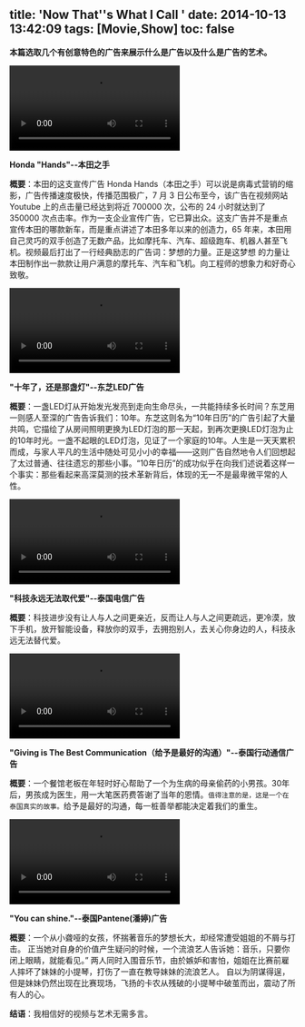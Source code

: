 title: 'Now That''s What I Call <AD>'
date: 2014-10-13 13:42:09
tags: [Movie,Show]
toc: false
---

**本篇选取几个有创意特色的广告来展示什么是广告以及什么是广告的艺术。**

<video controls="controls" src="/img/now-thats-what-i-call-ad/e.mp4" ></video>

**Honda "Hands"--本田之手**

**概要**：本田的这支宣传广告 Honda Hands（本田之手）可以说是病毒式营销的缩影，广告传播速度极快，传播范围极广，7 月 3 日公布至今，该广告在视频网站 Youtube 上的点击量已经达到将近 700000 次，公布的 24 小时就达到了 350000 次点击率。作为一支企业宣传广告，它已算出众。这支广告并不是重点宣传本田的哪款新车，而是重点讲述了本田多年以来的创造力，65 年来，本田用自己灵巧的双手创造了无数产品，比如摩托车、汽车、超级跑车、机器人甚至飞机。视频最后打出了一行经典励志的广告词：梦想的力量。正是这梦想 的力量让本田制作出一款款让用户满意的摩托车、汽车和飞机。向工程师的想象力和好奇心致敬。

<video controls="controls" src="/img/now-thats-what-i-call-ad/d.mp4" ></video>

**"十年了，还是那盏灯"--东芝LED广告**

**概要**：一盏LED灯从开始发光发亮到走向生命尽头，一共能持续多长时间？东芝用一则感人至深的广告告诉我们：10年。东芝这则名为“10年日历”的广告引起了大量共鸣，它描绘了从房间照明更换为LED灯泡的那一天起，到再次更换LED灯泡为止的10年时光。一盏不起眼的LED灯泡，见证了一个家庭的10年。人生是一天天累积而成，与家人平凡的生活中随处可见小小的幸福——这则广告自然地令人们回想起了太过普通、往往遗忘的那些小事。“10年日历”的成功似乎在向我们述说着这样一个事实：那些看起来高深莫测的技术革新背后，体现的无一不是最卑微平常的人性。

<video controls="controls" src="/img/now-thats-what-i-call-ad/b.mp4" ></video>

**"科技永远无法取代爱"--泰国电信广告**

**概要**：科技进步没有让人与人之间更亲近，反而让人与人之间更疏远，更冷漠，放下手机，放开智能设备，释放你的双手，去拥抱别人，去关心你身边的人，科技永远无法替代爱。


<video controls="controls" src="/img/now-thats-what-i-call-ad/c.mp4" ></video>

**"Giving is The Best Communication（给予是最好的沟通）"--泰国行动通信广告**

**概要**：一个餐馆老板在年轻时好心帮助了一个为生病的母亲偷药的小男孩。30年后，男孩成为医生，用一大笔医药费答谢了当年的恩情。`值得注意的是，这是一个在泰国真实的故事。`给予是最好的沟通，每一桩善举都能决定着我们的重生。


<video controls="controls" src="/img/now-thats-what-i-call-ad/a.mp4" ></video>

**"You can shine."--泰国Pantene(潘婷)广告**

**概要**：一个从小聋哑的女孩，怀揣著音乐的梦想长大，却经常遭受姐姐的不屑与打击。 正当她对自身的价值产生疑问的时候，一个流浪艺人告诉她：音乐，只要你闭上眼睛，就能看见。” 两人同时入围音乐节，由於嫉妒和害怕，姐姐在比赛前雇人摔坏了妹妹的小提琴，打伤了一直在教导妹妹的流浪艺人。 自以为阴谋得逞，但是妹妹仍然出现在比赛现场，飞扬的卡农从残破的小提琴中破茧而出，震动了所有人的心。 


**结语**：我相信好的视频与艺术无需多言。

